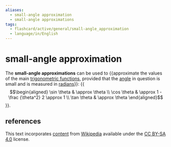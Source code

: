 ```yaml
---
aliases:
  - small-angle approximation
  - small-angle approximations
tags:
  - flashcard/active/general/small-angle_approximation
  - language/in/English
---
```


# small-angle approximation

The __small-angle approximations__ can be used to {{approximate the values of the main [trigonometric functions](trigonometric%20functions.md), provided that the [angle](angle.md) in question is small and is measured in [radians](radian.md)}}: {{$$\begin{aligned} \sin \theta & \approx \theta \\ \cos \theta & \approx 1 - \frac {\theta^2} 2 \approx 1 \\ \tan \theta & \approx \theta \end{aligned}$$}}. <!--SR:!2025-03-19,162,310!2025-05-28,232,330-->

## references

This text incorporates [content](https://en.wikipedia.org/wiki/small-angle_approximation) from [Wikipedia](Wikipedia.md) available under the [CC BY-SA 4.0](https://creativecommons.org/licenses/by-sa/4.0/) license.
